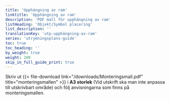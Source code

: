 ```yaml
---
title: 'Upphängning av ram'
linktitle: 'Upphängning av ram'
description: 'PDF mall för upphängning av ram'
listHeading: 'Objekt/Symbol placering'
list_description: ''
translationKey: 'utp-upphängning-av-ram'
series: 'utrymningsplans-guide'
toc: true
toc_heading: ''
by_weight: true
weight: 200
skip_in_full_guide_print: true
---
```


Skriv ut {{< file-download link="/downloads/Monteringsmall.pdf" title="monteringsmallen" >}} i **A3 storlek** (Vid utskrift ska man inte anpassa till utskrivbart område) och följ anvisningarna som finns på monteringsmallen.